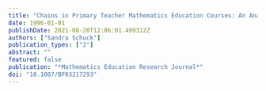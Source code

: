 ```yaml
---
title: "Chains in Primary Teacher Mathematics Education Courses: An Analysis of Powerful Constraints"
date: 1996-01-01
publishDate: 2021-08-20T12:06:01.499312Z
authors: ["Sandra Schuck"]
publication_types: ["2"]
abstract: ""
featured: false
publication: "*Mathematics Education Research Journal*"
doi: "10.1007/BF03217293"
---
```


